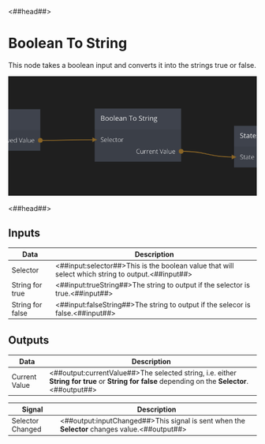 <##head##>

# Boolean To String

This node takes a <span class="ndl-data">boolean</span> input and converts it into the strings <span class="ndl-data">true</span> or <span class="ndl-data">false</span>.

<div class="ndl-image-with-background l">

![](boolean-to-string.png)

</div>

<##head##>

## Inputs

| Data                                           | Description                                                                                       |
| ---------------------------------------------- | ------------------------------------------------------------------------------------------------- |
| <span class="ndl-data">Selector</span>         | <##input:selector##>This is the boolean value that will select which string to output.<##input##> |
| <span class="ndl-data">String for true</span>  | <##input:trueString##>The string to output if the selector is true.<##input##>                    |
| <span class="ndl-data">String for false</span> | <##input:falseString##>The string to output if the selecor is false.<##input##>                   |

## Outputs

| Data                                        | Description                                                                                                                                      |
| ------------------------------------------- | ------------------------------------------------------------------------------------------------------------------------------------------------ |
| <span class="ndl-data">Current Value</span> | <##output:currentValue##>The selected string, i.e. either **String for true** or **String for false** depending on the **Selector**.<##output##> |

| Signal                                           | Description                                                                                   |
| ------------------------------------------------ | --------------------------------------------------------------------------------------------- |
| <span class="ndl-signal">Selector Changed</span> | <##output:inputChanged##>This signal is sent when the **Selector** changes value.<##output##> |

